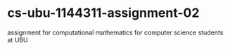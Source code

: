 # cs-ubu-1144311-assignment-02
assignment for computational mathematics for computer science students at UBU
